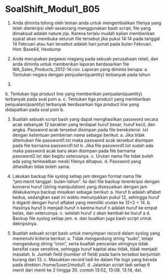 # SoalShift_Modul1_B05

1. Anda diminta tolong oleh teman anda untuk mengembalikan filenya yang telah
dienkripsi oleh seseorang menggunakan bash script, file yang dimaksud adalah
nature.zip. Karena terlalu mudah kalian memberikan syarat akan membuka seluruh
file tersebut jika pukul 14:14 pada tanggal 14 Februari atau hari tersebut adalah hari
jumat pada bulan Februari.
Hint: Base64, Hexdump

2. Anda merupakan pegawai magang pada sebuah perusahaan retail, dan anda diminta
untuk memberikan laporan berdasarkan file WA_Sales_Products_2012-14.csv.
Laporan yang diminta berupa:
a. Tentukan negara dengan penjualan(quantity) terbanyak pada tahun
2012.
b. Tentukan tiga product line yang memberikan penjualan(quantity)
terbanyak pada soal poin a.
c. Tentukan tiga product yang memberikan penjualan(quantity)
terbanyak berdasarkan tiga product line yang didapatkan pada soal
poin b.

3. Buatlah sebuah script bash yang dapat menghasilkan password secara acak
sebanyak 12 karakter yang terdapat huruf besar, huruf kecil, dan angka. Password
acak tersebut disimpan pada file berekstensi .txt dengan ketentuan pemberian nama
sebagai berikut:
a. Jika tidak ditemukan file password1.txt maka password acak tersebut
disimpan pada file bernama password1.txt
b. Jika file password1.txt sudah ada maka password acak baru akan
disimpan pada file bernama password2.txt dan begitu seterusnya.
c. Urutan nama file tidak boleh ada yang terlewatkan meski filenya
dihapus.
d. Password yang dihasilkan tidak boleh sama.

4. Lakukan backup file syslog setiap jam dengan format nama file “jam:menit tanggal-
bulan-tahun”. Isi dari file backup terenkripsi dengan konversi huruf (string
manipulation) yang disesuaikan dengan jam dilakukannya backup misalkan sebagai
berikut:
a. Huruf b adalah alfabet kedua, sedangkan saat ini waktu menunjukkan
pukul 12, sehingga huruf b diganti dengan huruf alfabet yang memiliki
urutan ke 12+2 = 14.
b. Hasilnya huruf b menjadi huruf n karena huruf n adalah huruf ke
empat belas, dan seterusnya.
c. setelah huruf z akan kembali ke huruf a
d. Backup file syslog setiap jam.
e. dan buatkan juga bash script untuk dekripsinya.

5. Buatlah sebuah script bash untuk menyimpan record dalam syslog yang memenuhi
kriteria berikut:
a. Tidak mengandung string “sudo”, tetapi mengandung string “cron”,
serta buatlah pencarian stringnya tidak bersifat case sensitive,
sehingga huruf kapital atau tidak, tidak menjadi masalah.
b. Jumlah field (number of field) pada baris tersebut berjumlah kurang
dari 13.
c. Masukkan record tadi ke dalam file logs yang berada pada direktori
/home/[user]/modul1.
d. Jalankan script tadi setiap 6 menit dari menit ke 2 hingga 30, contoh
13:02, 13:08, 13:14, dst.
